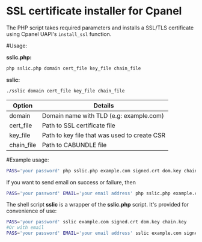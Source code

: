 SSL certificate installer for Cpanel
===================================

The PHP script takes required parameters and installs a SSL/TLS certificate using Cpanel UAPI's `install_ssl` function.

#Usage:

**sslic.php:**
```sh
php sslic.php domain cert_file key_file chain_file
```
**sslic:**

```sh
./sslic domain cert_file key_file chain_file
```

Option | Details
------ | -------
domain | Domain name with TLD (e.g: example.com)
cert_file | Path to SSL certificate file
key_file | Path to key file that was used to create CSR
chain_file | Path to CABUNDLE file


#Example usage:

```sh
PASS='your password' php sslic.php example.com signed.crt dom.key chain.key
```
If you want to send email on success or failure, then

```sh
PASS='your password' EMAIL='your email address' php sslic.php example.com signed.crt dom.key chain.key
```

The shell script **sslic** is a wrapper of the **sslic.php** script. It's provided for convenience of use:

```sh
PASS='your password' sslic example.com signed.crt dom.key chain.key
#Or with email
PASS='your password' EMAIL='your email address' sslic example.com signed.crt dom.key chain.key
```

